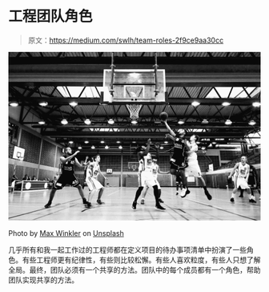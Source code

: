 # 工程团队角色

> 原文：<https://medium.com/swlh/team-roles-2f9ce9aa30cc>

![](img/abbfd2448275d37ad2cd6014daca419c.png)

Photo by [Max Winkler](https://unsplash.com/@maxwinkler?utm_source=medium&utm_medium=referral) on [Unsplash](https://unsplash.com?utm_source=medium&utm_medium=referral)

几乎所有和我一起工作过的工程师都在定义项目的待办事项清单中扮演了一些角色。有些工程师更有纪律性，有些则比较松懈。有些人喜欢粒度，有些人只想了解全局。最终，团队必须有一个共享的方法。团队中的每个成员都有一个角色，帮助团队实现共享的方法。